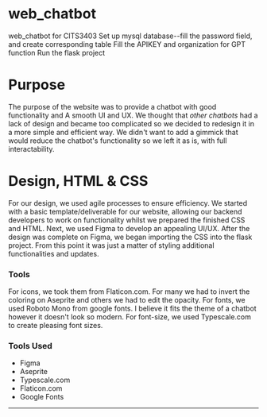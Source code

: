 # web_chatbot

web_chatbot for CITS3403
Set up mysql database--fill the password field, and create corresponding table
Fill the APIKEY and organization for GPT function
Run the flask project

# Purpose #
The purpose of the website was to provide a chatbot with good functionality and A smooth UI and UX.
We thought that *other chatbots* had a lack of design and became too complicated so we decided to redesign it in a more simple and efficient way.
We didn't want to add a gimmick that would reduce the chatbot's functionality so we left it as is, with full interactability.

# Design, HTML & CSS #
For our design, we used agile processes to ensure efficiency.
We started with a basic template/deliverable for our website, allowing our backend developers to work on functionality whilst we prepared the finished CSS and HTML.
Next, we used Figma to develop an appealing UI/UX.
After the design was complete on Figma, we began importing the CSS into the flask project.
From this point it was just a matter of styling additional functionalities and updates.

### Tools ###
For icons, we took them from Flaticon.com. For many we had to invert the coloring on Aseprite and others we had to edit the opacity.
For fonts, we used Roboto Mono from google fonts. I believe it fits the theme of a chatbot however it doesn't look so modern.
For font-size, we used Typescale.com to create pleasing font sizes.

### Tools Used ###
- Figma
- Aseprite
- Typescale.com
- Flaticon.com
- Google Fonts

---
